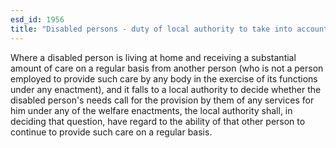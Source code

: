```yaml
---
esd_id: 1956
title: "Disabled persons - duty of local authority to take into account abilities of carer"
---
```


Where a disabled person is living at home and receiving a substantial amount of care on a regular basis from another person (who is not a person employed to provide such care by any body in the exercise of its functions under any enactment), and it falls to a local authority to decide whether the disabled person's needs call for the provision by them of any services for him under any of the welfare enactments, the local authority shall, in deciding that question, have regard to the ability of that other person to continue to provide such care on a regular basis.

